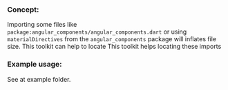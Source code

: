 ### Concept:
Importing some files like `package:angular_components/angular_components.dart`
or using `materialDirectives` from the `angular_components` package will inflates file size. This toolkit can help to locate
This toolkit helps locating these imports


### Example usage:
See at example folder.